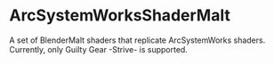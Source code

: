 # ArcSystemWorksShaderMalt
A set of BlenderMalt shaders that replicate ArcSystemWorks shaders. Currently, only Guilty Gear -Strive- is supported.
